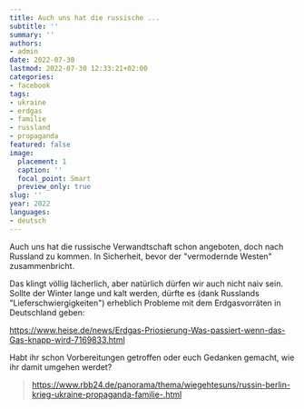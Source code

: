 ```yaml
---
title: Auch uns hat die russische ...
subtitle: ''
summary: ''
authors:
- admin
date: 2022-07-30
lastmod: 2022-07-30 12:33:21+02:00
categories:
- facebook
tags:
- ukraine
- erdgas
- familie
- russland
- propaganda
featured: false
image:
  placement: 1
  caption: ''
  focal_point: Smart
  preview_only: true
slug: ''
year: 2022
languages:
- deutsch
---
```


Auch uns hat die russische Verwandtschaft schon angeboten, doch nach Russland zu kommen. In Sicherheit, bevor der "vermodernde Westen" zusammenbricht. 

Das klingt völlig lächerlich, aber natürlich dürfen wir auch nicht naiv sein. Sollte der Winter lange und kalt werden, dürfte es (dank Russlands "Lieferschwiergigkeiten") erheblich Probleme mit dem Erdgasvorräten in Deutschland geben:

https://www.heise.de/news/Erdgas-Priosierung-Was-passiert-wenn-das-Gas-knapp-wird-7169833.html

Habt ihr schon Vorbereitungen getroffen oder euch Gedanken gemacht, wie ihr damit umgehen werdet?
> https://www.rbb24.de/panorama/thema/wiegehtesuns/russin-berlin-krieg-ukraine-propaganda-familie-.html
